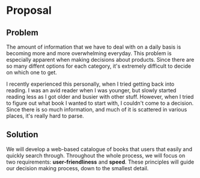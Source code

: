 # Proposal

## Problem
The amount of information that we have to deal with on a daily basis is becoming more and more overwhelming
everyday. This problem is especially apparent when making decisions about products. Since there are so many
diffent options for each category, it's extremely difficult to decide on which one to get.

I recently experienced this personally, when I tried getting back into reading. I was an avid reader when I
was younger, but slowly started reading less as I got older and busier with other stuff. However, when I
tried to figure out what book I wanted to start with, I couldn't come to a decision. Since there is so much
information, and much of it is scattered in various places, it's really hard to parse.

## Solution
We will develop a web-based catalogue of books that users that easily and quickly search through.
Throughout the whole process, we will focus on two requirements: **user-friendliness** and **speed**.
These principles will guide our decision making process, down to the smallest detail.
